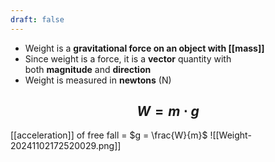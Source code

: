 ```yaml
---
draft: false
---
```

- Weight is a **gravitational force on an object with [[mass]]**
- Since weight is a force, it is a **vector** quantity with both **magnitude** and **direction**
- Weight is measured in **newtons** (N)
## $$W = m\cdot g$$
[[acceleration]] of free fall = $g = \frac{W}{m}$
![[Weight-20241102172520029.png]]